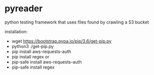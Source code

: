 # pyreader
python testing framework that uses files found by crawling a S3 bucket

installation:
- wget https://bootstrap.pypa.io/pip/3.6/get-pip.py
- python3 ./get-pip.py
- pip install aws-requests-auth
- pip install regex
or 
- pip-safe install aws-requests-auth
- pip-safe install regex
